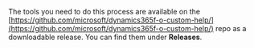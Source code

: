 The tools you need to do this process are available on the [https://github.com/microsoft/dynamics365f-o-custom-help/](https://github.com/microsoft/dynamics365f-o-custom-help/) repo as a downloadable release. You can find them under **Releases**.